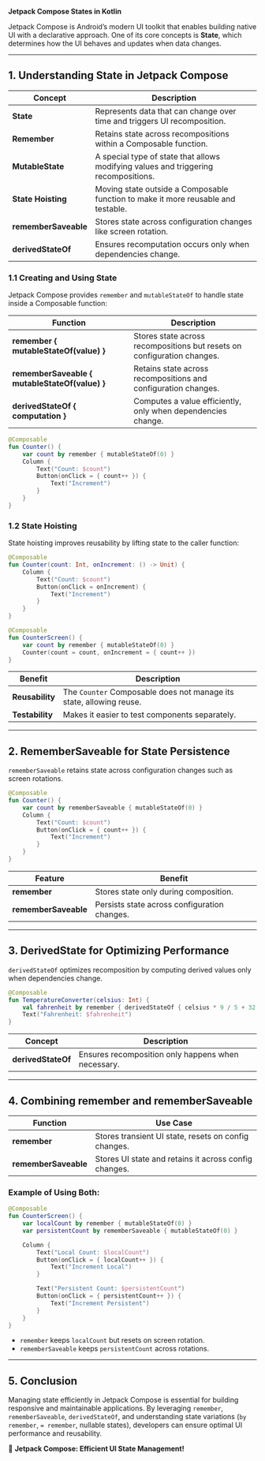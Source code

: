 **Jetpack Compose States in Kotlin**

Jetpack Compose is Android’s modern UI toolkit that enables building native UI with a declarative approach. One of its core concepts is **State**, which determines how the UI behaves and updates when data changes.

---

## 1. Understanding State in Jetpack Compose

| Concept         | Description |
|----------------|-------------|
| **State**      | Represents data that can change over time and triggers UI recomposition. |
| **Remember**   | Retains state across recompositions within a Composable function. |
| **MutableState** | A special type of state that allows modifying values and triggering recompositions. |
| **State Hoisting** | Moving state outside a Composable function to make it more reusable and testable. |
| **rememberSaveable** | Stores state across configuration changes like screen rotation. |
| **derivedStateOf** | Ensures recomputation occurs only when dependencies change. |

### 1.1 Creating and Using State

Jetpack Compose provides `remember` and `mutableStateOf` to handle state inside a Composable function:

| Function | Description |
|----------|-------------|
| **remember { mutableStateOf(value) }** | Stores state across recompositions but resets on configuration changes. |
| **rememberSaveable { mutableStateOf(value) }** | Retains state across recompositions and configuration changes. |
| **derivedStateOf { computation }** | Computes a value efficiently, only when dependencies change. |

```kotlin
@Composable
fun Counter() {
    var count by remember { mutableStateOf(0) }
    Column {
        Text("Count: $count")
        Button(onClick = { count++ }) {
            Text("Increment")
        }
    }
}
```

### 1.2 State Hoisting

State hoisting improves reusability by lifting state to the caller function:

```kotlin
@Composable
fun Counter(count: Int, onIncrement: () -> Unit) {
    Column {
        Text("Count: $count")
        Button(onClick = onIncrement) {
            Text("Increment")
        }
    }
}

@Composable
fun CounterScreen() {
    var count by remember { mutableStateOf(0) }
    Counter(count = count, onIncrement = { count++ })
}
```

| Benefit | Description |
|---------|-------------|
| **Reusability** | The `Counter` Composable does not manage its state, allowing reuse. |
| **Testability** | Makes it easier to test components separately. |

---

## 2. RememberSaveable for State Persistence

`rememberSaveable` retains state across configuration changes such as screen rotations.

```kotlin
@Composable
fun Counter() {
    var count by rememberSaveable { mutableStateOf(0) }
    Column {
        Text("Count: $count")
        Button(onClick = { count++ }) {
            Text("Increment")
        }
    }
}
```

| Feature | Benefit |
|---------|-------------|
| **remember** | Stores state only during composition. |
| **rememberSaveable** | Persists state across configuration changes. |

---

## 3. DerivedState for Optimizing Performance

`derivedStateOf` optimizes recomposition by computing derived values only when dependencies change.

```kotlin
@Composable
fun TemperatureConverter(celsius: Int) {
    val fahrenheit by remember { derivedStateOf { celsius * 9 / 5 + 32 } }
    Text("Fahrenheit: $fahrenheit")
}
```

| Concept | Description |
|---------|-------------|
| **derivedStateOf** | Ensures recomposition only happens when necessary. |

---

## 4. Combining remember and rememberSaveable

| Function | Use Case |
|----------|-------------|
| **remember** | Stores transient UI state, resets on config changes. |
| **rememberSaveable** | Stores UI state and retains it across config changes. |

### Example of Using Both:
```kotlin
@Composable
fun CounterScreen() {
    var localCount by remember { mutableStateOf(0) }
    var persistentCount by rememberSaveable { mutableStateOf(0) }

    Column {
        Text("Local Count: $localCount")
        Button(onClick = { localCount++ }) {
            Text("Increment Local")
        }

        Text("Persistent Count: $persistentCount")
        Button(onClick = { persistentCount++ }) {
            Text("Increment Persistent")
        }
    }
}
```

- `remember` keeps `localCount` but resets on screen rotation.
- `rememberSaveable` keeps `persistentCount` across rotations.

---

## 5. Conclusion

Managing state efficiently in Jetpack Compose is essential for building responsive and maintainable applications. By leveraging `remember`, `rememberSaveable`, `derivedStateOf`, and understanding state variations (`by remember`, `= remember`, nullable states), developers can ensure optimal UI performance and reusability.

🚀 **Jetpack Compose: Efficient UI State Management!**

